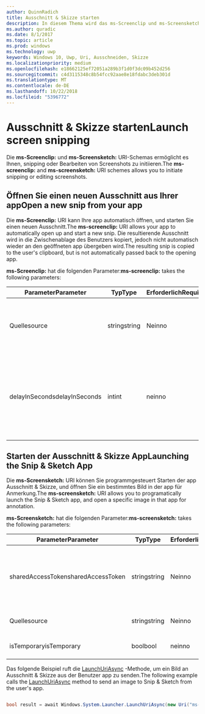 ```yaml
---
author: QuinnRadich
title: Ausschnitt & Skizze starten
description: In diesem Thema wird das ms-Screenclip und ms-Screensketch URI-Schemas. Ihre app kann diese URI-Schemas zum Starten der app Ausschnitt & Skizze oder um einen neuen Ausschnitt Öffnen verwenden.
ms.author: quradic
ms.date: 8/1/2017
ms.topic: article
ms.prod: windows
ms.technology: uwp
keywords: Windows 10, Uwp, Uri, Ausschneiden, Skizze
ms.localizationpriority: medium
ms.openlocfilehash: e18662125ef72051a289b3f1d0f3dc09b452d256
ms.sourcegitcommit: c4d3115348c8b54fcc92aae8e18fdabc3deb301d
ms.translationtype: MT
ms.contentlocale: de-DE
ms.lasthandoff: 10/22/2018
ms.locfileid: "5396772"
---
```

# <a name="launch-screen-snipping"></a><span data-ttu-id="c0513-105">Ausschnitt & Skizze starten</span><span class="sxs-lookup"><span data-stu-id="c0513-105">Launch screen snipping</span></span>

<span data-ttu-id="c0513-106">Die **ms-Screenclip:** und **ms-Screensketch:** URI-Schemas ermöglicht es Ihnen, snipping oder Bearbeiten von Screenshots zu initiieren.</span><span class="sxs-lookup"><span data-stu-id="c0513-106">The **ms-screenclip:** and **ms-screensketch:** URI schemes allows you to initiate snipping or editing screenshots.</span></span>

## <a name="open-a-new-snip-from-your-app"></a><span data-ttu-id="c0513-107">Öffnen Sie einen neuen Ausschnitt aus Ihrer app</span><span class="sxs-lookup"><span data-stu-id="c0513-107">Open a new snip from your app</span></span>

<span data-ttu-id="c0513-108">Die **ms-Screenclip:** URI kann Ihre app automatisch öffnen, und starten Sie einen neuen Ausschnitt.</span><span class="sxs-lookup"><span data-stu-id="c0513-108">The **ms-screenclip:** URI allows your app to automatically open up and start a new snip.</span></span> <span data-ttu-id="c0513-109">Die resultierende Ausschnitt wird in die Zwischenablage des Benutzers kopiert, jedoch nicht automatisch wieder an den geöffneten app übergeben wird.</span><span class="sxs-lookup"><span data-stu-id="c0513-109">The resulting snip is copied to the user's clipboard, but is not automatically passed back to the opening app.</span></span>

<span data-ttu-id="c0513-110">**ms-Screenclip:** hat die folgenden Parameter:</span><span class="sxs-lookup"><span data-stu-id="c0513-110">**ms-screenclip:** takes the following parameters:</span></span>

| <span data-ttu-id="c0513-111">Parameter</span><span class="sxs-lookup"><span data-stu-id="c0513-111">Parameter</span></span> | <span data-ttu-id="c0513-112">Typ</span><span class="sxs-lookup"><span data-stu-id="c0513-112">Type</span></span> | <span data-ttu-id="c0513-113">Erforderlich</span><span class="sxs-lookup"><span data-stu-id="c0513-113">Required</span></span> | <span data-ttu-id="c0513-114">Beschreibung</span><span class="sxs-lookup"><span data-stu-id="c0513-114">Description</span></span> |
| --- | --- | --- | --- |
| <span data-ttu-id="c0513-115">Quelle</span><span class="sxs-lookup"><span data-stu-id="c0513-115">source</span></span> | <span data-ttu-id="c0513-116">string</span><span class="sxs-lookup"><span data-stu-id="c0513-116">string</span></span> | <span data-ttu-id="c0513-117">Nein</span><span class="sxs-lookup"><span data-stu-id="c0513-117">no</span></span> | <span data-ttu-id="c0513-118">Eine formfreie Zeichenfolge an der Quelle, die den URI gestartet.</span><span class="sxs-lookup"><span data-stu-id="c0513-118">A freeform string to indicate the source that launched the URI.</span></span> |
| <span data-ttu-id="c0513-119">delayInSeconds</span><span class="sxs-lookup"><span data-stu-id="c0513-119">delayInSeconds</span></span> | <span data-ttu-id="c0513-120">int</span><span class="sxs-lookup"><span data-stu-id="c0513-120">int</span></span> | <span data-ttu-id="c0513-121">nein</span><span class="sxs-lookup"><span data-stu-id="c0513-121">no</span></span> | <span data-ttu-id="c0513-122">Eine ganze Zahl von 1 bis zu 30.</span><span class="sxs-lookup"><span data-stu-id="c0513-122">An integer value, from 1 to 30.</span></span> <span data-ttu-id="c0513-123">Gibt die Verzögerung in vollständige Sekunden zwischen dem URI-Aufruf und wann beginnt snipping an.</span><span class="sxs-lookup"><span data-stu-id="c0513-123">Specifies the delay, in full seconds, between the URI call and when snipping begins.</span></span> |

## <a name="launching-the-snip--sketch-app"></a><span data-ttu-id="c0513-124">Starten der Ausschnitt & Skizze App</span><span class="sxs-lookup"><span data-stu-id="c0513-124">Launching the Snip & Sketch App</span></span>

<span data-ttu-id="c0513-125">Die **ms-Screensketch:** URI können Sie programmgesteuert Starten der app Ausschnitt & Skizze, und öffnen Sie ein bestimmtes Bild in der app für Anmerkung.</span><span class="sxs-lookup"><span data-stu-id="c0513-125">The **ms-screensketch:** URI allows you to programatically launch the Snip & Sketch app, and open a specific image in that app for annotation.</span></span>

<span data-ttu-id="c0513-126">**ms-Screensketch:** hat die folgenden Parameter:</span><span class="sxs-lookup"><span data-stu-id="c0513-126">**ms-screensketch:** takes the following parameters:</span></span>

| <span data-ttu-id="c0513-127">Parameter</span><span class="sxs-lookup"><span data-stu-id="c0513-127">Parameter</span></span> | <span data-ttu-id="c0513-128">Typ</span><span class="sxs-lookup"><span data-stu-id="c0513-128">Type</span></span> | <span data-ttu-id="c0513-129">Erforderlich</span><span class="sxs-lookup"><span data-stu-id="c0513-129">Required</span></span> | <span data-ttu-id="c0513-130">Beschreibung</span><span class="sxs-lookup"><span data-stu-id="c0513-130">Description</span></span> |
| --- | --- | --- | --- |
| <span data-ttu-id="c0513-131">sharedAccessToken</span><span class="sxs-lookup"><span data-stu-id="c0513-131">sharedAccessToken</span></span> | <span data-ttu-id="c0513-132">string</span><span class="sxs-lookup"><span data-stu-id="c0513-132">string</span></span> | <span data-ttu-id="c0513-133">Nein</span><span class="sxs-lookup"><span data-stu-id="c0513-133">no</span></span> | <span data-ttu-id="c0513-134">Ein Token, identifizieren die Datei in der app Ausschnitt & Skizze geöffnet.</span><span class="sxs-lookup"><span data-stu-id="c0513-134">A token identifying the file to open in the Snip & Sketch app.</span></span> <span data-ttu-id="c0513-135">Aus [SharedStorageAccessManager.AddFile](https://docs.microsoft.com/uwp/api/windows.applicationmodel.datatransfer.sharedstorageaccessmanager.addfile)abgerufen.</span><span class="sxs-lookup"><span data-stu-id="c0513-135">Retrieved from [SharedStorageAccessManager.AddFile](https://docs.microsoft.com/uwp/api/windows.applicationmodel.datatransfer.sharedstorageaccessmanager.addfile).</span></span> <span data-ttu-id="c0513-136">Wenn dieser Parameter ausgelassen wird, wird die app ohne Öffnen der Datei gestartet werden.</span><span class="sxs-lookup"><span data-stu-id="c0513-136">If this parameter is omitted, the app will be launched without a file open.</span></span> |
| <span data-ttu-id="c0513-137">Quelle</span><span class="sxs-lookup"><span data-stu-id="c0513-137">source</span></span> | <span data-ttu-id="c0513-138">string</span><span class="sxs-lookup"><span data-stu-id="c0513-138">string</span></span> | <span data-ttu-id="c0513-139">Nein</span><span class="sxs-lookup"><span data-stu-id="c0513-139">no</span></span> | <span data-ttu-id="c0513-140">Eine formfreie Zeichenfolge an der Quelle, die den URI gestartet.</span><span class="sxs-lookup"><span data-stu-id="c0513-140">A freeform string to indicate the source that launched the URI.</span></span> |
| <span data-ttu-id="c0513-141">isTemporary</span><span class="sxs-lookup"><span data-stu-id="c0513-141">isTemporary</span></span> | <span data-ttu-id="c0513-142">bool</span><span class="sxs-lookup"><span data-stu-id="c0513-142">bool</span></span> | <span data-ttu-id="c0513-143">nein</span><span class="sxs-lookup"><span data-stu-id="c0513-143">no</span></span> | <span data-ttu-id="c0513-144">Wenn auf "true", Bildschirmskizzen festgelegt ist, versucht, löschen Sie die Datei nach dem Öffnen.</span><span class="sxs-lookup"><span data-stu-id="c0513-144">If set to True, Screen Sketch will try to delete the file after opening it.</span></span> |

<span data-ttu-id="c0513-145">Das folgende Beispiel ruft die [LaunchUriAsync](https://docs.microsoft.com/uwp/api/Windows.System.Launcher#Windows_System_Launcher_LaunchUriAsync_Windows_Foundation_Uri_) -Methode, um ein Bild an Ausschnitt & Skizze aus der Benutzer app zu senden.</span><span class="sxs-lookup"><span data-stu-id="c0513-145">The following example calls the [LaunchUriAsync](https://docs.microsoft.com/uwp/api/Windows.System.Launcher#Windows_System_Launcher_LaunchUriAsync_Windows_Foundation_Uri_) method to send an image to Snip & Sketch from the user's app.</span></span>

```csharp

bool result = await Windows.System.Launcher.LaunchUriAsync(new Uri("ms-screensketch:edit?source=MyApp&isTemporary=false&sharedAccessToken=2C37ADDA-B054-40B5-8B38-11CED1E1A2D"));

```
